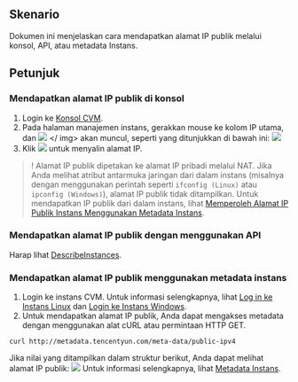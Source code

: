 ## Skenario
Dokumen ini menjelaskan cara mendapatkan alamat IP publik melalui konsol, API, atau metadata Instans.


## Petunjuk

### Mendapatkan alamat IP publik di konsol
1. Login ke [Konsol CVM](https://console.cloud.tencent.com/cvm/).
2. Pada halaman manajemen instans, gerakkan mouse ke kolom IP utama, dan <img src = "https://main.qcloudimg.com/raw/6603ab4f907562addb1c01596c6296cd.png" style = "margin: 0;"> </ img> akan muncul, seperti yang ditunjukkan di bawah ini:
![](https://main.qcloudimg.com/raw/952664b0a70077ba49a031b98a57c782.png)
3. Klik <img src="https://main.qcloudimg.com/raw/6603ab4f907562addb1c01596c6296cd.png" style="margin: 0;"> untuk menyalin alamat IP.	
>! Alamat IP publik dipetakan ke alamat IP pribadi melalui NAT. Jika Anda melihat atribut antarmuka jaringan dari dalam instans (misalnya dengan menggunakan perintah seperti `ifconfig (Linux)` atau `ipconfig (Windows)`), alamat IP publik tidak ditampilkan. Untuk mendapatkan IP publik dari dalam instans, lihat [Memperoleh Alamat IP Publik Instans Menggunakan Metadata Instans](#jump).
>

### Mendapatkan alamat IP publik dengan menggunakan API
Harap lihat [DescribeInstances](https://intl.cloud.tencent.com/document/product/213/33258).

<span id = "jump">  </span>
### Mendapatkan alamat IP publik menggunakan metadata instans
1. Login ke instans CVM.
Untuk informasi selengkapnya, lihat [Log in ke Instans Linux](https://intl.cloud.tencent.com/document/product/213/5436) dan [Login ke Instans Windows](https://intl.cloud.tencent.com/document/product/213/5435).
2. Untuk mendapatkan alamat IP publik, Anda dapat mengakses metadata dengan menggunakan alat cURL atau permintaan HTTP GET.
```
curl http://metadata.tencentyun.com/meta-data/public-ipv4
```
Jika nilai yang ditampilkan dalam struktur berikut, Anda dapat melihat alamat IP publik:
![](https://main.qcloudimg.com/raw/03f603e433b7a5da09e33a8b09d731b4.png)
Untuk informasi selengkapnya, lihat [Metadata Instans](http://intl.cloud.tencent.com/document/product/213/4934).
